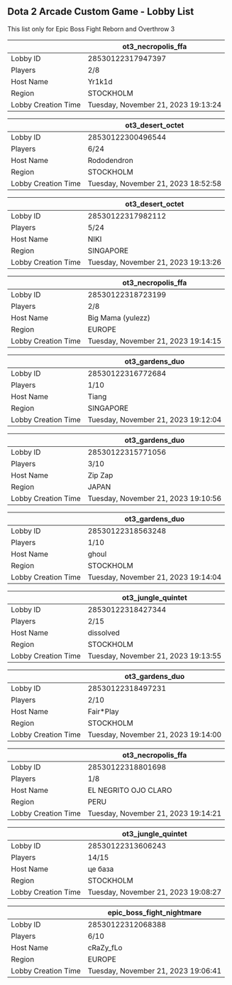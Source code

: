## Dota 2 Arcade Custom Game - Lobby List

This list only for Epic Boss Fight Reborn and Overthrow 3

|  | ot3_necropolis_ffa |
| ------ | ------ |
| Lobby ID | 28530122317947397 |
| Players | 2/8 |
| Host Name | Yr1k1d |
| Region | STOCKHOLM |
| Lobby Creation Time | Tuesday, November 21, 2023 19:13:24 |


|  | ot3_desert_octet |
| ------ | ------ |
| Lobby ID | 28530122300496544 |
| Players | 6/24 |
| Host Name | Rododendron |
| Region | STOCKHOLM |
| Lobby Creation Time | Tuesday, November 21, 2023 18:52:58 |


|  | ot3_desert_octet |
| ------ | ------ |
| Lobby ID | 28530122317982112 |
| Players | 5/24 |
| Host Name | NIKI |
| Region | SINGAPORE |
| Lobby Creation Time | Tuesday, November 21, 2023 19:13:26 |


|  | ot3_necropolis_ffa |
| ------ | ------ |
| Lobby ID | 28530122318723199 |
| Players | 2/8 |
| Host Name | Big Mama (yulezz) |
| Region | EUROPE |
| Lobby Creation Time | Tuesday, November 21, 2023 19:14:15 |


|  | ot3_gardens_duo |
| ------ | ------ |
| Lobby ID | 28530122316772684 |
| Players | 1/10 |
| Host Name | Tiang |
| Region | SINGAPORE |
| Lobby Creation Time | Tuesday, November 21, 2023 19:12:04 |


|  | ot3_gardens_duo |
| ------ | ------ |
| Lobby ID | 28530122315771056 |
| Players | 3/10 |
| Host Name | Zip Zap |
| Region | JAPAN |
| Lobby Creation Time | Tuesday, November 21, 2023 19:10:56 |


|  | ot3_gardens_duo |
| ------ | ------ |
| Lobby ID | 28530122318563248 |
| Players | 1/10 |
| Host Name | ghoul |
| Region | STOCKHOLM |
| Lobby Creation Time | Tuesday, November 21, 2023 19:14:04 |


|  | ot3_jungle_quintet |
| ------ | ------ |
| Lobby ID | 28530122318427344 |
| Players | 2/15 |
| Host Name | dissolved |
| Region | STOCKHOLM |
| Lobby Creation Time | Tuesday, November 21, 2023 19:13:55 |


|  | ot3_gardens_duo |
| ------ | ------ |
| Lobby ID | 28530122318497231 |
| Players | 2/10 |
| Host Name | Fair*Play |
| Region | STOCKHOLM |
| Lobby Creation Time | Tuesday, November 21, 2023 19:14:00 |


|  | ot3_necropolis_ffa |
| ------ | ------ |
| Lobby ID | 28530122318801698 |
| Players | 1/8 |
| Host Name | EL NEGRITO OJO CLARO |
| Region | PERU |
| Lobby Creation Time | Tuesday, November 21, 2023 19:14:21 |


|  | ot3_jungle_quintet |
| ------ | ------ |
| Lobby ID | 28530122313606243 |
| Players | 14/15 |
| Host Name | це база |
| Region | STOCKHOLM |
| Lobby Creation Time | Tuesday, November 21, 2023 19:08:27 |


|  | epic_boss_fight_nightmare |
| ------ | ------ |
| Lobby ID | 28530122312068388 |
| Players | 6/10 |
| Host Name | cRaZy_fLo |
| Region | EUROPE |
| Lobby Creation Time | Tuesday, November 21, 2023 19:06:41 |



